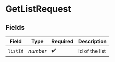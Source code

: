 # GetListRequest


## Fields

| Field              | Type               | Required           | Description        |
| ------------------ | ------------------ | ------------------ | ------------------ |
| `listId`           | *number*           | :heavy_check_mark: | Id of the list     |